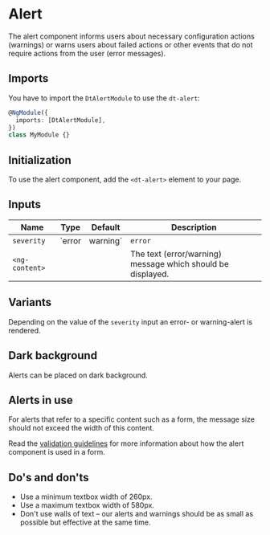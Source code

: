 # Alert

The alert component informs users about necessary configuration actions
(warnings) or warns users about failed actions or other events that do not
require actions from the user (error messages).

<ba-live-example name="AlertWarningExample"></ba-live-example>

<ba-live-example name="AlertErrorExample"></ba-live-example>

## Imports

You have to import the `DtAlertModule` to use the `dt-alert`:

```typescript
@NgModule({
  imports: [DtAlertModule],
})
class MyModule {}
```

## Initialization

To use the alert component, add the `<dt-alert>` element to your page.

## Inputs

| Name           | Type              | Default | Description                                                 |
| -------------- | ----------------- | ------- | ----------------------------------------------------------- |
| `severity`     | `error | warning` | `error` | Sets the alert severity.                                    |
| `<ng-content>` |                   |         | The text (error/warning) message which should be displayed. |

## Variants

Depending on the value of the `severity` input an error- or warning-alert is
rendered.

<ba-live-example name="AlertInteractiveExample"></ba-live-example>

## Dark background

Alerts can be placed on dark background.

<ba-live-example name="AlertDarkExample" themedark="true"></ba-live-example>

<ba-live-example name="AlertDarkErrorExample" themedark="true"></ba-live-example>

## Alerts in use

For alerts that refer to a specific content such as a form, the message size
should not exceed the width of this content.

Read the
[validation guidelines](/patterns/validation/#page-specific-error-validation)
for more information about how the alert component is used in a form.

## Do's and don'ts

- Use a minimum textbox width of 260px.
- Use a maximum textbox width of 580px.
- Don't use walls of text – our alerts and warnings should be as small as
  possible but effective at the same time.
